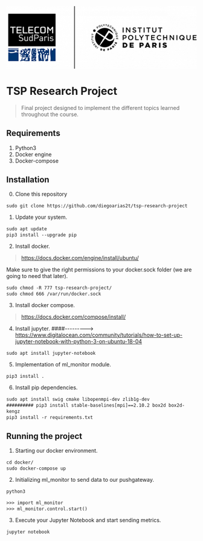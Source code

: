 <p align="center">
<img src=assets/tsp-ipparis.png>
</p>

# TSP Research Project
> Final project designed to implement the different topics learned throughout the course.

## Requirements
1. Python3
2. Docker engine
3. Docker-compose

## Installation

0. Clone this repository
```
sudo git clone https://github.com/diegoarias2t/tsp-research-project
```

1. Update your system.
```
sudo apt update
pip3 install --upgrade pip
```

2. Install docker.
> https://docs.docker.com/engine/install/ubuntu/

Make sure to give the right permissions to your docker.sock folder (we are going to need that later).

```
sudo chmod -R 777 tsp-research-project/
sudo chmod 666 /var/run/docker.sock
```

3. Install docker compose.
> https://docs.docker.com/compose/install/

4. Install jupyter.
####---------> https://www.digitalocean.com/community/tutorials/how-to-set-up-jupyter-notebook-with-python-3-on-ubuntu-18-04

```
sudo apt install jupyter-notebook
```

5. Implementation of ml_monitor module.

```
pip3 install .
```

6. Install pip dependencies.

```
sudo apt install swig cmake libopenmpi-dev zlib1g-dev
########## pip3 install stable-baselines[mpi]==2.10.2 box2d box2d-kengz
pip3 install -r requirements.txt
```

## Running the project
1. Starting our docker environment.
```
cd docker/
sudo docker-compose up
```
2. Initializing ml_monitor to send data to our pushgateway.
```
python3
```
```
>>> import ml_monitor
>>> ml_monitor.control.start()
```
3. Execute your Jupyter Notebook and start sending metrics.
```
jupyter notebook
```
